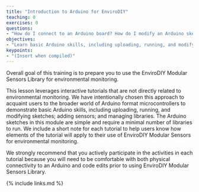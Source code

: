 ```yaml
---
title: "Introduction to Arduino for EnviroDIY"
teaching: 0
exercises: 0
questions:
- "How do I connect to an Arduino board? How do I modify an Arduino sketch? How do I connect sensors?"
objectives:
- "Learn basic Arduino skills, including uploading, running, and modifying sketches; adding sensors; and managing libraries."
keypoints:
- "(Insert when compiled)"
---
```

Overall goal of this training is to prepare you to use the EnviroDIY Modular Sensors Library for environmental monitoring.

This lesson leverages interactive tutorials that are not directly related to environmental monitoring. We have intentionally chosen this approach to acquaint users to the broader world of Arduino format microcontrollers to demonstrate basic Arduino skills, including uploading, running, and modifying sketches; adding sensors; and managing libraries. The Arduino sketches in this module are simple and require a minimal number of libraries to run. We include a short note for each tutorial to help users know how elements of the tutorial will apply to their use of EnviroDIY Modular Sensors for environmental monitoring.

We strongly recommend that you actively participate in the activities in each tutorial because you will need to be comfortable with both physical connectivity to an Arduino and code edits prior to using EnviroDIY Modular Sensors Library.



{% include links.md %}

